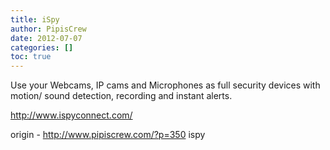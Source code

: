 ```yaml
---
title: iSpy
author: PipisCrew
date: 2012-07-07
categories: []
toc: true
---
```


Use your Webcams, IP cams and Microphones as full security devices with motion/ sound detection, recording and instant alerts.

http://www.ispyconnect.com/

origin - http://www.pipiscrew.com/?p=350 ispy